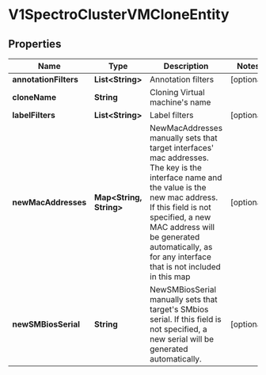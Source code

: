 # V1SpectroClusterVMCloneEntity

## Properties
Name | Type | Description | Notes
------------ | ------------- | ------------- | -------------
**annotationFilters** | **List&lt;String&gt;** | Annotation filters |  [optional]
**cloneName** | **String** | Cloning Virtual machine&#x27;s name | 
**labelFilters** | **List&lt;String&gt;** | Label filters |  [optional]
**newMacAddresses** | **Map&lt;String, String&gt;** | NewMacAddresses manually sets that target interfaces&#x27; mac addresses. The key is the interface name and the value is the new mac address. If this field is not specified, a new MAC address will be generated automatically, as for any interface that is not included in this map |  [optional]
**newSMBiosSerial** | **String** | NewSMBiosSerial manually sets that target&#x27;s SMbios serial. If this field is not specified, a new serial will be generated automatically. |  [optional]
